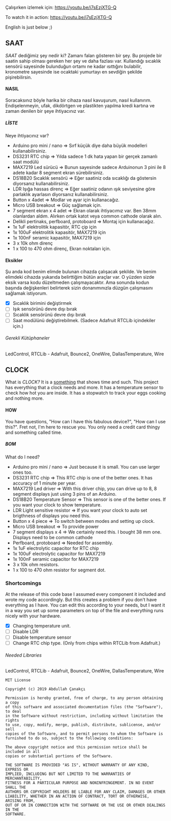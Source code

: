Çalışırken izlemek için: https://youtu.be/i7sEzjXTG-Q

To watch it in action: https://youtu.be/i7sEzjXTG-Q

English is just below ;)



## SAAT

*SAAT* dediğimiz şey nedir ki? Zamanı falan gösteren bir şey. Bu projede bir saatin sahip olması gereken her şey ve daha fazlası var. Kullandığı sıcaklık sensörü sayesinde bulunduğun ortamı ne kadar ısıttığını bulabilir, kronometre sayesinde ise ocaktaki yumurtayı en sevdiğin şekilde pişirebilirsin.



#### NASIL

Soracaksınız böyle harika bir cihaza nasıl kavuşurum, nasıl kullanırım. Endişelenmeyin, ufak, dikdörtgen ve plastikten yapılma kredi kartına ve zaman denilen bir şeye ihtiyacınız var.

##### LİSTE

Neye ihtiyacınız var?

- Arduino pro mini / nano => Sırf küçük diye daha büyük modelleri kullanabilirsiniz.
- DS3231 RTC chip => Yılda sadece 1 dk hata yapan bir gerçek zamanlı saat modülü
- MAX7219 Led sürücü => Bunun sayesinde sadece Arduinonun 3 pini ile 8 adete kadar 8 segment ekran sürebilirsiniz.
- DS18B20 Sıcaklık sensörü => Eğer  saatiniz oda sıcaklığı da göstersin diyorsanız kullanabilirsiniz.
- LDR Işığa hassas direnç => Eğer saatiniz odanın ışık seviyesine göre parlaklık ayarlasın diyorsanız kullanabilirsiniz.
- Button x 4adet => Modlar ve ayar için kullanacağız.
- Micro USB breakout => Güç sağlamak için.
- 7 segment ekran x 4 adet => Ekran olarak ihtiyacımız var. Ben 38mm olanlardan aldım. Alırken ortak katot veya common cathode olarak alın.
- Delikli pertinaks, perfboard, protoboard => Montaj için kullanacağız.
- 1x 1uF elektrolitik kapasitör, RTC çip için 
- 1x 100uF elektrolitik kapasitör, MAX7219 için
- 1x 100nF seramic kapasitör, MAX7219 için
- 3 x 10k ohm direnç
- 1 x 100 to 470 ohm direnç, Ekran noktaları için.

#### Eksikler

Şu anda kod benim elimde bulunan cihazda çalışacak şekilde. Ve benim elimdeki cihazda yukarıda belirttiğim bütün araçlar var. O yüzden sizde eksik varsa kodu düzeltmeden çalışmayacaktır. Ama sonunda kodun başında değişkenleri belirterek sizin donanımınızla düzgün çalışmasını sağlamak istiyorum.

- [x] Sıcaklık birimini değiştirmek
- [ ] Işık sensörünü devre dışı bırak
- [ ] Sıcaklık sensörünü devre dışı bırak
- [ ] Saat modülünü değiştirebilmek. (Sadece Adafruit RTCLib içindekiler için.)

###### Gerekli Kütüphaneler

LedControl, RTCLib - Adafruit, Bounce2, OneWire, DallasTemperature, Wire





## CLOCK

What is *CLOCK?* It is a <u>something</u> that shows time and such. This project has everything that a clock needs and more. It has a temperature sensor to check how hot you are inside. It has a stopwatch to track your eggs cooking and nothing more.

#### HOW

You have questions, "How can I have this fabulous device?", "How can I use this?". Fret not, I'm here to rescue you. You only need a credit card thingy and something called time.

##### BOM

What do I need?

- Arduino pro mini / nano => Just because it is small. You can use larger ones too.
- DS3231 RTC chip => This RTC chip is one of the better ones. It has accuracy of 1 minute per year.
- MAX7219 Led driver => With this driver chip, you can drive up to 8, 8 segment displays just using 3 pins of an Arduino.
- DS18B20 Temperature Sensor => This sensor is one of the better ones. If you want your clock to show temperature.
- LDR Light sensitive resistor => If you want your clock to auto set brigthness of displays you need this.
- Button x 4 piece => To switch between modes and setting up clock.
- Micro USB breakout => To provide power
- 7 segment displays x 4 => We certainly need this. I bought 38 mm one. Displays need to be common cathode
- Perfboard, protoboard => Needed for assembly.
- 1x 1uF electrolytic capacitor for RTC chip
- 1x 100uF electrolytic capacitor for MAX7219
- 1x 100nF seramic capacitor for MAX7219
- 3 x 10k ohm resistors.
- 1 x 100 to 470 ohm resistor for segment dot. 

### Shortcomings

At the release of this code base I assumed every component it included and wrote my code accordingly. But this creates a problem if you don't have everything as I have. You can edit this according to your needs, but I want it in a way you set up some parameters on top of the file and everything runs nicely with your hardware. 

- [x] Changing temperature unit.
- [ ] Disable LDR
- [ ] Disable temperature sensor
- [ ] Change RTC chip type. (Only from chips within RTCLib from Adafruit.)

###### Needed Libraries

LedControl, RTCLib - Adafruit, Bounce2, OneWire, DallasTemperature, Wire



```
MIT License

Copyright (c) 2019 Abdullah Çanakçı

Permission is hereby granted, free of charge, to any person obtaining a copy
of this software and associated documentation files (the "Software"), to deal
in the Software without restriction, including without limitation the rights
to use, copy, modify, merge, publish, distribute, sublicense, and/or sell
copies of the Software, and to permit persons to whom the Software is
furnished to do so, subject to the following conditions:

The above copyright notice and this permission notice shall be included in all
copies or substantial portions of the Software.

THE SOFTWARE IS PROVIDED "AS IS", WITHOUT WARRANTY OF ANY KIND, EXPRESS OR
IMPLIED, INCLUDING BUT NOT LIMITED TO THE WARRANTIES OF MERCHANTABILITY,
FITNESS FOR A PARTICULAR PURPOSE AND NONINFRINGEMENT. IN NO EVENT SHALL THE
AUTHORS OR COPYRIGHT HOLDERS BE LIABLE FOR ANY CLAIM, DAMAGES OR OTHER
LIABILITY, WHETHER IN AN ACTION OF CONTRACT, TORT OR OTHERWISE, ARISING FROM,
OUT OF OR IN CONNECTION WITH THE SOFTWARE OR THE USE OR OTHER DEALINGS IN THE
SOFTWARE.
```